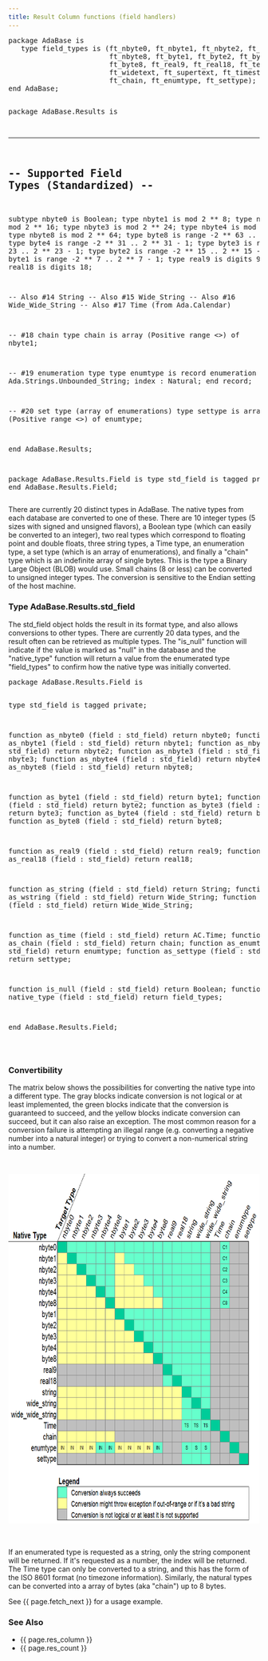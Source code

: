 ```yaml
---
title: Result Column functions (field handlers)
---
```


<div class="leftside">
<pre class="code">
package AdaBase is
   type field_types is (ft_nbyte0, ft_nbyte1, ft_nbyte2, ft_nbyte3, ft_nbyte4,
                        ft_nbyte8, ft_byte1, ft_byte2, ft_byte3, ft_byte4,
                        ft_byte8, ft_real9, ft_real18, ft_textual,
                        ft_widetext, ft_supertext, ft_timestamp,
                        ft_chain, ft_enumtype, ft_settype);
end AdaBase;

package AdaBase.Results is

   -------------------------------------------
   --  Supported Field Types (Standardized) --
   -------------------------------------------

   subtype nbyte0 is Boolean;
   type nbyte1 is mod 2 ** 8;
   type nbyte2 is mod 2 ** 16;
   type nbyte3 is mod 2 ** 24;
   type nbyte4 is mod 2 ** 32;
   type nbyte8 is mod 2 ** 64;
   type byte8  is range -2 ** 63 .. 2 ** 63 - 1;
   type byte4  is range -2 ** 31 .. 2 ** 31 - 1;
   type byte3  is range -2 ** 23 .. 2 ** 23 - 1;
   type byte2  is range -2 ** 15 .. 2 ** 15 - 1;
   type byte1  is range -2 **  7 .. 2 **  7 - 1;
   type real9  is digits 9;
   type real18 is digits 18;

   --  Also #14 String 
   --  Also #15 Wide_String
   --  Also #16 Wide_Wide_String
   --  Also #17 Time (from Ada.Calendar)

   --  #18 chain
   type chain is array (Positive range <>) of nbyte1;

   --  #19 enumeration type
   type enumtype is record
      enumeration : Ada.Strings.Unbounded_String;
      index       : Natural;
   end record;

   --  #20 set type (array of enumerations)
   type settype is array (Positive range <>) of enumtype;

end AdaBase.Results;

package AdaBase.Results.Field is
   type std_field is tagged private;
end AdaBase.Results.Field;
</pre>
<p>
There are currently 20 distinct types in AdaBase.  The native types from each
database are converted to one of these.  There are 10 integer types (5 sizes
with signed and unsigned flavors), a Boolean type (which can easily be
converted to an integer), two real types which correspond to floating point
and double floats, three string types, a Time type, an enumeration type, a set
type (which is an array of enumerations), and finally a "chain" type which is
an indefinite array of single bytes.  This is the type a Binary Large Object
(BLOB) would use.  Small chains (8 or less) can be converted to unsigned
integer types.  The conversion is sensitive to the Endian setting of the host
machine.
</p>

<h3>Type AdaBase.Results.std_field</h3>
<p>
The std_field object holds the result in its format type, and also allows
conversions to other types.  There are currently 20 data types, and the result
often can be retrieved as multiple types.  The "is_null" function will
indicate if the value is marked as "null" in the database and the
"native_type" function will return a value from the enumerated type
"field_types" to confirm how the native type was initially converted.
</p>
<pre class="code">
package AdaBase.Results.Field is

   type std_field is tagged private;

   function as_nbyte0   (field : std_field) return nbyte0;
   function as_nbyte1   (field : std_field) return nbyte1;
   function as_nbyte2   (field : std_field) return nbyte2;
   function as_nbyte3   (field : std_field) return nbyte3;
   function as_nbyte4   (field : std_field) return nbyte4;
   function as_nbyte8   (field : std_field) return nbyte8;

   function as_byte1    (field : std_field) return byte1;
   function as_byte2    (field : std_field) return byte2;
   function as_byte3    (field : std_field) return byte3;
   function as_byte4    (field : std_field) return byte4;
   function as_byte8    (field : std_field) return byte8;

   function as_real9    (field : std_field) return real9;
   function as_real18   (field : std_field) return real18;

   function as_string   (field : std_field) return String;
   function as_wstring  (field : std_field) return Wide_String;
   function as_wwstring (field : std_field) return Wide_Wide_String;

   function as_time     (field : std_field) return AC.Time;
   function as_chain    (field : std_field) return chain;
   function as_enumtype (field : std_field) return enumtype;
   function as_settype  (field : std_field) return settype;

   function is_null     (field : std_field) return Boolean;
   function native_type (field : std_field) return field_types;

end AdaBase.Results.Field;
</pre>
<br/>
<h3>Convertibility</h3>
<p>
The matrix below shows the possibilities for converting the native type into a
different type.  The gray blocks indicate conversion is not logical or at least
implemented, the green blocks indicate that the conversion is guaranteed to
succeed, and the yellow blocks indicate conversion can succeed, but it can also
raise an exception.  The most common reason for a conversion failure is
attempting an illegal range (e.g. converting a negative number into a natural
integer) or trying to convert a non-numerical string into a number.
</p>
<br/>
<p style="text-align:center">
<img src="img/conversions.gif" height="700" width="680"/>
</p>
<br/>
<p>
If an enumerated type is requested as a string, only the string component will
be returned.  If it's requested as a number, the index will be returned.  The
Time type can only be converted to a string, and this has the form of the
ISO 8601 format (no timezone information).  Similarly, the natural types can
be converted into a array of bytes (aka "chain") up to 8 bytes.
</p>
<p class="caption">See {{ page.fetch_next }} for a usage example.</p>
</div>
<div class="sidenav">
  <h3>See Also</h3>
  <ul>
    <li>{{ page.res_column }}</li>
    <li>{{ page.res_count }}</li>
  </ul>
</div>
